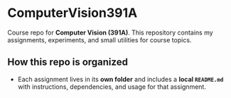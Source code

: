 # ComputerVision391A

Course repo for **Computer Vision (391A)**. This repository contains my assignments, experiments, and small utilities for course topics.

## How this repo is organized

- Each assignment lives in its **own folder** and includes a **local `README.md`** with instructions, dependencies, and usage for that assignment.